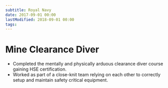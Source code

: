 ```yaml
---
subtitle: Royal Navy
date: 2017-09-01 00:00
lastModified: 2018-09-01 00:00 
tags:
---
```


# Mine Clearance Diver

- Completed the mentally and physically arduous clearance diver course gaining HSE certification.
- Worked as part of a close-knit team relying on each other to correctly setup and maintain safety critical equipment.
